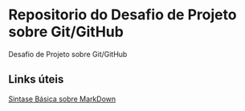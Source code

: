 # Repositorio do Desafio de Projeto sobre Git/GitHub
Desafio de Projeto sobre Git/GitHub

## Links úteis
[Sintase Básica sobre MarkDown](https://www.markdownguide.org/basic-syntax/)

